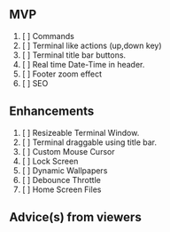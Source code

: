 ## MVP

1. [ ] Commands
2. [ ] Terminal like actions (up,down key)
3. [ ] Terminal title bar buttons.
4. [ ] Real time Date-Time in header.
5. [ ] Footer zoom effect
6. [ ] SEO

## Enhancements

1. [ ] Resizeable Terminal Window.
2. [ ] Terminal draggable using title bar.
3. [ ] Custom Mouse Cursor
4. [ ] Lock Screen
5. [ ] Dynamic Wallpapers
6. [ ] Debounce Throttle
7. [ ] Home Screen Files

## Advice(s) from viewers
